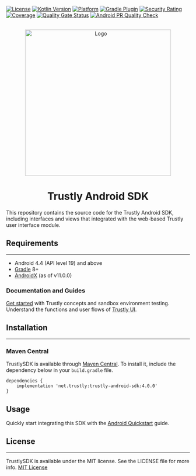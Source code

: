 [![License](https://badgen.net/badge/license/MIT/blue?icon=kotlin)](https://github.com/TrustlyInc/trustly-android/blob/main/LICENSE)
[![Kotlin Version](https://badgen.net/badge/kotlin/2.2.0/orange)](https://kotlinlang.org/docs/releases.html)
[![Platform](https://badgen.net/badge/Android/36/green)](https://developer.android.com/about/versions)
[![Gradle Plugin](https://badgen.net/badge/gradle/8/green)](https://gradle.org/whats-new/gradle-8)
[![Security Rating](https://sonarqube.trustly.one/api/project_badges/measure?project=trustly-android&metric=security_rating&token=sqb_9684893a80817aa76df6a4a8fad212f0e9019208)](https://sonarqube.trustly.one/dashboard?id=trustly-android)
[![Coverage](https://sonarqube.trustly.one/api/project_badges/measure?project=trustly-android&metric=coverage&token=sqb_9684893a80817aa76df6a4a8fad212f0e9019208)](https://sonarqube.trustly.one/dashboard?id=trustly-android)
[![Quality Gate Status](https://sonarqube.trustly.one/api/project_badges/measure?project=trustly-android&metric=alert_status&token=sqb_9684893a80817aa76df6a4a8fad212f0e9019208)](https://sonarqube.trustly.one/dashboard?id=trustly-android)
[![Android PR Quality Check](https://github.com/TrustlyInc/trustly-android/actions/workflows/android_quality_check.yml/badge.svg)](https://github.com/TrustlyInc/trustly-android/actions/workflows/android_quality_check.yml)

<br />
<div align="center">
  <a href="https://www.trustly.net/us">
    <img src="https://cdn-assets-cloud.frontify.com/s3/frontify-cloud-files-us/eyJwYXRoIjoiZnJvbnRpZnlcL2FjY291bnRzXC9iM1wvMTkwMDUyXC9wcm9qZWN0c1wvMjc0MzE4XC9hc3NldHNcLzljXC81Mzc2MDg1XC82OGJjYzZiYjI5M2FmNzA3ZjZhNTQ2Y2I4ODZmNmM2Yy0xNjE4NDg0NzczLnN2ZyJ9:frontify:hhtJdomUpHxgjh0B13nFMZt0CzBHtG5O489EyhMtw0U?width={width}" alt="Logo" width="400">
  </a>

  <h1 align="center">Trustly Android SDK</h1>
</div>

This repository contains the source code for the Trustly Android SDK, including interfaces and views that integrated with the web-based Trustly user interface module.

## Requirements
---
* Android 4.4 (API level 19) and above
* [Gradle](https://gradle.org/releases/) 8+
* [AndroidX](https://developer.android.com/jetpack/androidx/) (as of v11.0.0)

### Documentation and Guides

[Get started](https://amer.developers.trustly.com/payments/docs/getting-started) with Trustly concepts and sandbox environment testing.
Understand the functions and user flows of [Trustly UI](https://amer.developers.trustly.com/payments/docs/sdk).

## Installation
---

### Maven Central

TrustlySDK is available through [Maven Central](https://search.maven.org). To install
it, include the dependency below in your `build.gradle` file.

```
dependencies {
    implementation 'net.trustly:trustly-android-sdk:4.0.0'
}
```

## Usage

Quickly start integrating this SDK with the [Android Quickstart](https://amer.developers.trustly.com/payments/docs/android-quickstart) guide.


## License
___

TrustlySDK is available under the MIT license. See the LICENSE file for more info.
[MIT License](https://github.com/TrustlyInc/trustly-android/blob/main/LICENSE)